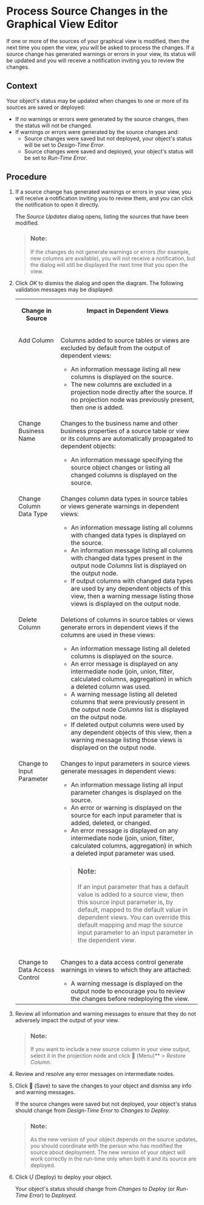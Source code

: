 <!-- loio702350c755d24d629545de04673acb1b -->

<link rel="stylesheet" type="text/css" href="css/sap-icons.css"/>

# Process Source Changes in the Graphical View Editor

If one or more of the sources of your graphical view is modified, then the next time you open the view, you will be asked to process the changes. If a source change has generated warnings or errors in your view, its status will be updated and you will receive a notification inviting you to review the changes.



<a name="loio702350c755d24d629545de04673acb1b__context_dv5_swm_mpb"/>

## Context

Your object's status may be updated when changes to one or more of its sources are saved or deployed:

-   If no warnings or errors were generated by the source changes, then the status will not be changed.
-   If warnings or errors were generated by the source changes and:
    -   Source changes were saved but not deployed, your object's status will be set to *Design-Time Error*.
    -   Source changes were saved and deployed, your object's status will be set to *Run-Time Error*.




<a name="loio702350c755d24d629545de04673acb1b__Steps_Source_Changes"/>

## Procedure

1.  If a source change has generated warnings or errors in your view, you will receive a notification inviting you to review them, and you can click the notification to open it directly.

    The *Source Updates* dialog opens, listing the sources that have been modified.

    > ### Note:  
    > If the changes do not generate warnings or errors \(for example, new columns are available\), you will not receive a notification, but the dialog will still be displayed the next time that you open the view.

2.  Click *OK* to dismiss the dialog and open the diagram. The following validation messages may be displayed:


    <table>
    <tr>
    <th valign="top">

    Change in Source
    
    </th>
    <th valign="top">

    Impact in Dependent Views
    
    </th>
    </tr>
    <tr>
    <td valign="top">
    
    Add Column
    
    </td>
    <td valign="top">
    
    Columns added to source tables or views are excluded by default from the output of dependent views:

    -   An information message listing all new columns is displayed on the source.
    -   The new columns are excluded in a projection node directly after the source. If no projection node was previously present, then one is added.


    
    </td>
    </tr>
    <tr>
    <td valign="top">
    
    Change Business Name
    
    </td>
    <td valign="top">
    
    Changes to the business name and other business properties of a source table or view or its columns are automatically propagated to dependent objects:

    -   An information message specifying the source object changes or listing all changed columns is displayed on the source.


    
    </td>
    </tr>
    <tr>
    <td valign="top">
    
    Change Column Data Type
    
    </td>
    <td valign="top">
    
    Changes column data types in source tables or views generate warnings in dependent views:

    -   An information message listing all columns with changed data types is displayed on the source.
    -   An information message listing all columns with changed data types present in the output node *Columns* list is displayed on the output node.
    -   If output columns with changed data types are used by any dependent objects of this view, then a warning message listing those views is displayed on the output node.


    
    </td>
    </tr>
    <tr>
    <td valign="top">
    
    Delete Column
    
    </td>
    <td valign="top">
    
    Deletions of columns in source tables or views generate errors in dependent views if the columns are used in these views:

    -   An information message listing all deleted columns is displayed on the source.
    -   An error message is displayed on any intermediate node \(join, union, filter, calculated columns, aggregation\) in which a deleted column was used.
    -   A warning message listing all deleted columns that were previously present in the output node *Columns* list is displayed on the output node.
    -   If deleted output columns were used by any dependent objects of this view, then a warning message listing those views is displayed on the output node.


    
    </td>
    </tr>
    <tr>
    <td valign="top">
    
    Change to Input Parameter
    
    </td>
    <td valign="top">
    
    Changes to input parameters in source views generate messages in dependent views:

    -   An information message listing all input parameter changes is displayed on the source.
    -   An error or warning is displayed on the source for each input parameter that is added, deleted, or changed.
    -   An error message is displayed on any intermediate node \(join, union, filter, calculated columns, aggregation\) in which a deleted input parameter was used.

    > ### Note:  
    > If an input parameter that has a default value is added to a source view, then this source input parameter is, by default, mapped to the default value in dependent views. You can override this default mapping and map the source input parameter to an input parameter in the dependent view.


    
    </td>
    </tr>
    <tr>
    <td valign="top">
    
    Change to Data Access Control
    
    </td>
    <td valign="top">
    
    Changes to a data access control generate warnings in views to which they are attached:

    -   A warning message is displayed on the output node to encourage you to review the changes before redeploying the view.


    
    </td>
    </tr>
    </table>
    
3.  Review all information and warning messages to ensure that they do not adversely impact the output of your view.

    > ### Note:  
    > If you want to include a new source column in your view output, select it in the projection node and click <span class="FPA-icons-V3"></span> \(Menu\)** \> *Restore Column*.

4.  Review and resolve any error messages on intermediate nodes.

5.  Click <span class="FPA-icons-V3"></span> \(Save\) to save the changes to your object and dismiss any info and warning messages.

    If the source changes were saved but not deployed, your object's status should change from *Design-Time Error* to *Changes to Deploy*.

    > ### Note:  
    > As the new version of your object depends on the source updates, you should coordinate with the person who has modified the source about deployment. The new version of your object will work correctly in the run-time only when both it and its source are deployed.

6.  Click <span class="SAP-icons-V5"></span> \(Deploy\) to deploy your object.

    Your object's status should change from *Changes to Deploy* \(or *Run-Time Error*\) to *Deployed*.


